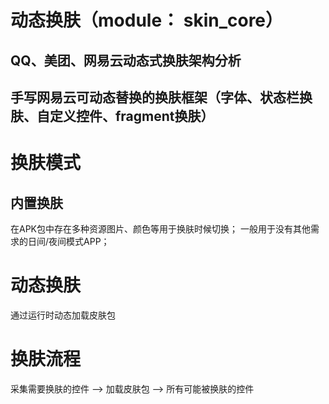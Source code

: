# 动态换肤（module： skin_core）
## QQ、美团、网易云动态式换肤架构分析

## 手写网易云可动态替换的换肤框架（字体、状态栏换肤、自定义控件、fragment换肤）


# 换肤模式
## 内置换肤
在APK包中存在多种资源图片、颜色等用于换肤时候切换；
一般用于没有其他需求的日间/夜间模式APP；

# 动态换肤
通过运行时动态加载皮肤包

# 换肤流程
采集需要换肤的控件 --> 加载皮肤包 --> 所有可能被换肤的控件

